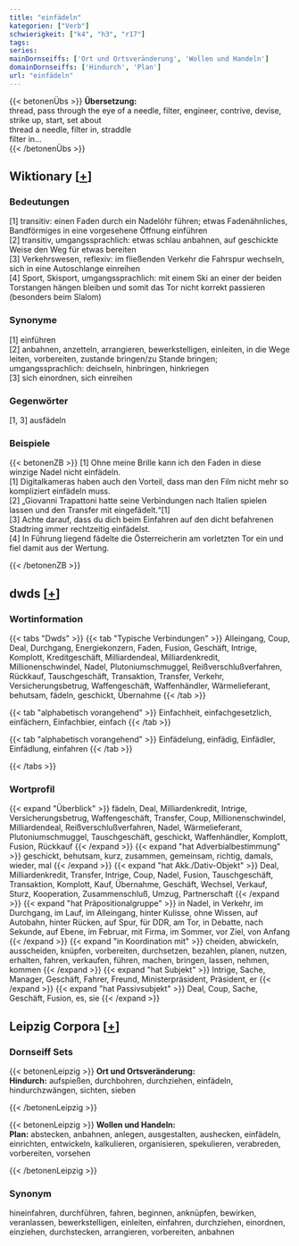 ```yaml
---
title: "einfädeln"
kategorien: ["Verb"]
schwierigkeit: ["k4", "h3", "r17"]
tags:
series:
mainDornseiffs: ['Ort und Ortsveränderung', 'Wollen und Handeln']
domainDornseiffs: ['Hindurch', 'Plan']
url: "einfädeln"
---
```


{{< betonenÜbs >}}
**Übersetzung:**  
thread, pass through the eye of a needle, filter, engineer, contrive, devise, strike up, start, set  about  
thread a needle, filter in, straddle  
filter in...  
{{< /betonenÜbs >}}

## Wiktionary [[+](https://de.wiktionary.org/wiki/einfädeln)]

### Bedeutungen
[1] transitiv: einen Faden durch ein Nadelöhr führen; etwas Fadenähnliches, Bandförmiges in eine vorgesehene Öffnung einführen  
[2] transitiv, umgangssprachlich: etwas schlau anbahnen, auf geschickte Weise den Weg für etwas bereiten  
[3] Verkehrswesen, reflexiv: im fließenden Verkehr die Fahrspur wechseln, sich in eine Autoschlange einreihen  
[4] Sport, Skisport, umgangssprachlich: mit einem Ski an einer der beiden Torstangen hängen bleiben und somit das Tor nicht korrekt passieren (besonders beim Slalom)  

### Synonyme
[1] einführen  
[2] anbahnen, anzetteln, arrangieren, bewerkstelligen, einleiten, in die Wege leiten, vorbereiten, zustande bringen/zu Stande bringen; umgangssprachlich: deichseln, hinbringen, hinkriegen  
[3] sich einordnen, sich einreihen  

### Gegenwörter
[1, 3] ausfädeln  

### Beispiele
{{< betonenZB >}}
[1] Ohne meine Brille kann ich den Faden in diese winzige Nadel nicht einfädeln.  
[1] Digitalkameras haben auch den Vorteil, dass man den Film nicht mehr so kompliziert einfädeln muss.  
[2] „Giovanni Trapattoni hatte seine Verbindungen nach Italien spielen lassen und den Transfer mit eingefädelt.“[1]  
[3] Achte darauf, dass du dich beim Einfahren auf den dicht befahrenen Stadtring immer rechtzeitig einfädelst.  
[4] In Führung liegend fädelte die Österreicherin am vorletzten Tor ein und fiel damit aus der Wertung.  

{{< /betonenZB >}}


## dwds [[+](https://www.dwds.de/wb/einfädeln)]

### Wortinformation
{{< tabs "Dwds" >}}
{{< tab "Typische Verbindungen" >}}
Alleingang, Coup, Deal, Durchgang, Energiekonzern, Faden, Fusion, Geschäft, Intrige, Komplott, Kreditgeschäft, Milliardendeal, Milliardenkredit, Millionenschwindel, Nadel, Plutoniumschmuggel, Reißverschlußverfahren, Rückkauf, Tauschgeschäft, Transaktion, Transfer, Verkehr, Versicherungsbetrug, Waffengeschäft, Waffenhändler, Wärmelieferant, behutsam, fädeln, geschickt, Übernahme
{{< /tab >}}

{{< tab "alphabetisch vorangehend" >}}
Einfachheit, einfachgesetzlich, einfächern, Einfachbier, einfach
{{< /tab >}}

{{< tab "alphabetisch vorangehend" >}}
Einfädelung, einfädig, Einfädler, Einfädlung, einfahren
{{< /tab >}}

{{< /tabs >}}

### Wortprofil
{{< expand "Überblick" >}} fädeln, Deal, Milliardenkredit, Intrige, Versicherungsbetrug, Waffengeschäft, Transfer, Coup, Millionenschwindel, Milliardendeal, Reißverschlußverfahren, Nadel, Wärmelieferant, Plutoniumschmuggel, Tauschgeschäft, geschickt, Waffenhändler, Komplott, Fusion, Rückkauf {{< /expand >}}
{{< expand "hat Adverbialbestimmung" >}} geschickt, behutsam, kurz, zusammen, gemeinsam, richtig, damals, wieder, mal {{< /expand >}}
{{< expand "hat Akk./Dativ-Objekt" >}} Deal, Milliardenkredit, Transfer, Intrige, Coup, Nadel, Fusion, Tauschgeschäft, Transaktion, Komplott, Kauf, Übernahme, Geschäft, Wechsel, Verkauf, Sturz, Kooperation, Zusammenschluß, Umzug, Partnerschaft {{< /expand >}}
{{< expand "hat Präpositionalgruppe" >}} in Nadel, in Verkehr, im Durchgang, im Lauf, im Alleingang, hinter Kulisse, ohne Wissen, auf Autobahn, hinter Rücken, auf Spur, für DDR, am Tor, in Debatte, nach Sekunde, auf Ebene, im Februar, mit Firma, im Sommer, vor Ziel, von Anfang {{< /expand >}}
{{< expand "in Koordination mit" >}} cheiden, abwickeln, ausscheiden, knüpfen, vorbereiten, durchsetzen, bezahlen, planen, nutzen, erhalten, fahren, verkaufen, führen, machen, bringen, lassen, nehmen, kommen {{< /expand >}}
{{< expand "hat Subjekt" >}} Intrige, Sache, Manager, Geschäft, Fahrer, Freund, Ministerpräsident, Präsident, er {{< /expand >}}
{{< expand "hat Passivsubjekt" >}} Deal, Coup, Sache, Geschäft, Fusion, es, sie {{< /expand >}}

## Leipzig Corpora [[+](https://corpora.uni-leipzig.de/en/res?word=einfädeln&corpusId=deu_newscrawl-public_2018)]

### Dornseiff Sets
{{< betonenLeipzig >}}
**Ort und Ortsveränderung:**  
**Hindurch:** aufspießen, durchbohren, durchziehen, einfädeln, hindurchzwängen, sichten, sieben  

{{< /betonenLeipzig >}}


{{< betonenLeipzig >}}
**Wollen und Handeln:**  
**Plan:** abstecken, anbahnen, anlegen, ausgestalten, aushecken, einfädeln, einrichten, entwickeln, kalkulieren, organisieren, spekulieren, verabreden, vorbereiten, vorsehen  

{{< /betonenLeipzig >}}

### Synonym
hineinfahren, durchführen, fahren, beginnen, anknüpfen, bewirken, veranlassen, bewerkstelligen, einleiten, einfahren, durchziehen, einordnen, einziehen, durchstecken, arrangieren, vorbereiten, anbahnen

